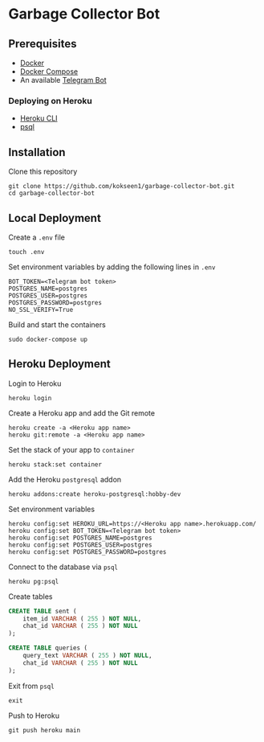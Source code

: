 # Garbage Collector Bot

## Prerequisites

- [Docker](https://docs.docker.com/get-docker/)
- [Docker Compose](https://docs.docker.com/compose/install/)
- An available [Telegram Bot](https://t.me/botfather/)

### Deploying on Heroku

- [Heroku CLI](https://devcenter.heroku.com/articles/heroku-cli)
- [psql](https://www.postgresql.org/download/)

## Installation

Clone this repository

```shell
git clone https://github.com/kokseen1/garbage-collector-bot.git
cd garbage-collector-bot
```

## Local Deployment

Create a `.env` file

```shell
touch .env
```

Set environment variables by adding the following lines in `.env`

```
BOT_TOKEN=<Telegram bot token>
POSTGRES_NAME=postgres
POSTGRES_USER=postgres
POSTGRES_PASSWORD=postgres
NO_SSL_VERIFY=True
```

Build and start the containers

```shell
sudo docker-compose up
```

## Heroku Deployment

Login to Heroku

```shell
heroku login
```

Create a Heroku app and add the Git remote

```shell
heroku create -a <Heroku app name>
heroku git:remote -a <Heroku app name>
```

Set the stack of your app to `container`

```shell
heroku stack:set container
```

Add the Heroku `postgresql` addon

```shell
heroku addons:create heroku-postgresql:hobby-dev
```

Set environment variables

```shell
heroku config:set HEROKU_URL=https://<Heroku app name>.herokuapp.com/
heroku config:set BOT_TOKEN=<Telegram bot token>
heroku config:set POSTGRES_NAME=postgres
heroku config:set POSTGRES_USER=postgres
heroku config:set POSTGRES_PASSWORD=postgres
```

Connect to the database via `psql`

```shell
heroku pg:psql
```

Create tables

```sql
CREATE TABLE sent (
	item_id VARCHAR ( 255 ) NOT NULL,
	chat_id VARCHAR ( 255 ) NOT NULL
);

CREATE TABLE queries (
	query_text VARCHAR ( 255 ) NOT NULL,
	chat_id VARCHAR ( 255 ) NOT NULL
);
```

Exit from `psql`
```shell
exit
```

Push to Heroku

```shell
git push heroku main
```
